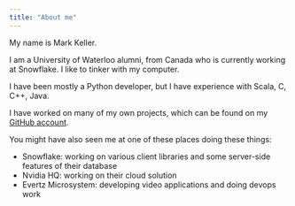 ```yaml
---
title: "About me"
---
```


My name is Mark Keller.  

I am a University of Waterloo alumni, from Canada who is currently working at Snowflake. I like to tinker with my computer.

I have been mostly a Python developer, but I have experience with Scala, C, C++, Java.

I have worked on many of my own projects, which can be found on my [GitHub account](https://github.com/keller00/).

You might have also seen me at one of these places doing these things:
* Snowflake: working on various client libraries and some server-side features of their database
* Nvidia HQ: working on their cloud solution
* Evertz Microsystem: developing video applications and doing devops work
